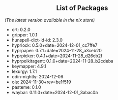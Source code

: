 <!--- This list was auto-generated by ./helper.sh. DO NOT edit this file manually. -->

<h2 align="center">List of Packages</h2>

_(The latest version available in the nix store)_

- crt: 0.2.0
- gripper: 1.0.1
- hunspell-dict-id-id: 2.3.0
- hyprlock: 0.5.0+date=2024-12-01_cc7ffe7
- hyprpaper: 0.7.1+date=2024-11-28_a3ceb20
- hyprpicker: 0.4.1+date=2024-11-28_d26cb2f
- hyprpolkitagent: 0.1.0+date=2024-11-28_b2cdeba
- keymapper: 4.9.1
- lexurgy: 1.7.1
- odin-nightly: 2024-12-06
- ols: 2024-11-30+rev=be1f519
- pasteme: 0.1.0
- waybar: 0.11.0+date=2024-12-01_3abac0a
